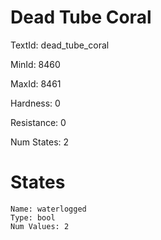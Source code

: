 # Dead Tube Coral

TextId: dead_tube_coral

MinId: 8460

MaxId: 8461

Hardness: 0

Resistance: 0


Num States: 2

# States
```
Name: waterlogged
Type: bool
Num Values: 2
```